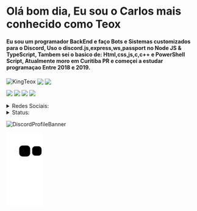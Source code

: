 <div>
<h1>Olá bom dia, Eu sou o Carlos mais conhecido como Teox</h1>

<h4> 
  Eu sou um programador BackEnd e faço Bots e Sistemas customizados para o Discord, Uso o discord.js,express,ws,passport no Node JS & TypeScript, Tambem sei o basico de: Html,css,js,c,c++ e PowerShell Script, Atualmente moro em Curitiba PR e começei a estudar programaçao Entre 2018 e 2019.
</h4>
<p>
    <img align="center" src="https://komarev.com/ghpvc/?username=KingTeox&label=Profile%20views&color=5865F2&style=flat-square" alt="KingTeox" /> 
    <img align="center" src="https://img.shields.io/github/followers/KingTeox?color=5865F2&style=social" />
    <img align="center" src="https://img.shields.io/github/stars/KingTeox?color=5865F2&style=social" /> 
    
</p>
<p>
  <img src="./"/>
  <img src="./"/>
  <img src="./"/>
  <img src="./"/>
</p>
</div>

<div>
<details>
  <summary>Redes Sociais:</summary>
  <a href="https://www.instagram.com/kingxteox/" target="_blank">
    <img src="https://img.shields.io/badge/-Instagram-%23E4405F?style=for-the-badge&logo=instagram&logoColor=white" target="_blank"></a>
  <a href="https://twitter.com/KingTeox" target="_blank">
     <img src="https://img.shields.io/badge/twitter-%231DA1F2.svg?&style=for-the-badge&logo=twitter&logoColor=white" target="_blank"></a>
</details>
</div>

<div>
<details>
<summary>Status:</summary>

<p>
  <img align="center" src="https://github-readme-stats.vercel.app/api?username=KingTeox&show_icons=true&theme=github_dark&locale=pt-br" /></p>
<p>
  <img align="center" src="https://github-readme-stats.vercel.app/api/top-langs?username=KingTeox&show_icons=true&theme=github_dark&locale=pt-br" /></p>
<p>
  <img align="center" src="https://github-readme-streak-stats.herokuapp.com/?user=KingTeox&theme=dark" /></p>

</details>

![DiscordProfileBanner](https://discord.c99.nl/widget/theme-1/462980817040310283.png)

![Snake animation](https://github.com/KingTeox/KingTeox/blob/output/github-contribution-grid-snake.svg)

</div>
